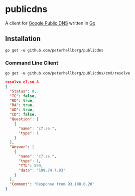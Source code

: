 # publicdns

A client for [Google Public DNS](https://dns.google.com/query) written in [Go](https://golang.org/)

## Installation

```
go get -u github.com/peterhellberg/publicdns
```

### Command Line Client

```
go get -u github.com/peterhellberg/publicdns/cmd/resolve
```

```json
resolve c7.se A
{
  "Status": 0,
  "TC": false,
  "RD": true,
  "RA": true,
  "AD": true,
  "CD": false,
  "Question": [
    {
      "name": "c7.se.",
      "type": 1
    }
  ],
  "Answer": [
    {
      "name": "c7.se.",
      "type": 1,
      "TTL": 599,
      "data": "109.74.7.83"
    }
  ],
  "Comment": "Response from 93.188.0.20"
}
```
